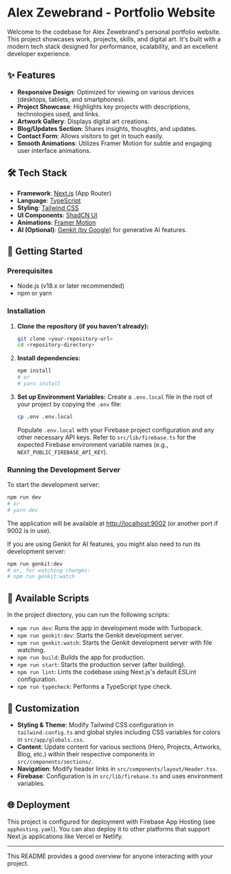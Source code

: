 # Alex Zewebrand - Portfolio Website

Welcome to the codebase for Alex Zewebrand's personal portfolio website. This project showcases work, projects, skills, and digital art. It's built with a modern tech stack designed for performance, scalability, and an excellent developer experience.

## ✨ Features

*   **Responsive Design**: Optimized for viewing on various devices (desktops, tablets, and smartphones).
*   **Project Showcase**: Highlights key projects with descriptions, technologies used, and links.
*   **Artwork Gallery**: Displays digital art creations.
*   **Blog/Updates Section**: Shares insights, thoughts, and updates.
*   **Contact Form**: Allows visitors to get in touch easily.
*   **Smooth Animations**: Utilizes Framer Motion for subtle and engaging user interface animations.

## 🛠️ Tech Stack

*   **Framework**: [Next.js](https://nextjs.org/) (App Router)
*   **Language**: [TypeScript](https://www.typescriptlang.org/)
*   **Styling**: [Tailwind CSS](https://tailwindcss.com/)
*   **UI Components**: [ShadCN UI](https://ui.shadcn.com/)
*   **Animations**: [Framer Motion](https://www.framer.com/motion/)
*   **AI (Optional)**: [Genkit (by Google)](https://firebase.google.com/docs/genkit) for generative AI features.

## 🚀 Getting Started

### Prerequisites

*   Node.js (v18.x or later recommended)
*   npm or yarn

### Installation

1.  **Clone the repository (if you haven't already):**
    ```bash
    git clone <your-repository-url>
    cd <repository-directory>
    ```

2.  **Install dependencies:**
    ```bash
    npm install
    # or
    # yarn install
    ```

3.  **Set up Environment Variables:**
    Create a `.env.local` file in the root of your project by copying the `.env` file:
    ```bash
    cp .env .env.local
    ```
    Populate `.env.local` with your Firebase project configuration and any other necessary API keys. Refer to `src/lib/firebase.ts` for the expected Firebase environment variable names (e.g., `NEXT_PUBLIC_FIREBASE_API_KEY`).

### Running the Development Server

To start the development server:

```bash
npm run dev
# or
# yarn dev
```

The application will be available at [http://localhost:9002](http://localhost:9002) (or another port if 9002 is in use).

If you are using Genkit for AI features, you might also need to run its development server:
```bash
npm run genkit:dev
# or, for watching changes:
# npm run genkit:watch
```

## 📜 Available Scripts

In the project directory, you can run the following scripts:

*   `npm run dev`: Runs the app in development mode with Turbopack.
*   `npm run genkit:dev`: Starts the Genkit development server.
*   `npm run genkit:watch`: Starts the Genkit development server with file watching.
*   `npm run build`: Builds the app for production.
*   `npm run start`: Starts the production server (after building).
*   `npm run lint`: Lints the codebase using Next.js's default ESLint configuration.
*   `npm run typecheck`: Performs a TypeScript type check.

## 🎨 Customization

*   **Styling & Theme**: Modify Tailwind CSS configuration in `tailwind.config.ts` and global styles including CSS variables for colors in `src/app/globals.css`.
*   **Content**: Update content for various sections (Hero, Projects, Artworks, Blog, etc.) within their respective components in `src/components/sections/`.
*   **Navigation**: Modify header links in `src/components/layout/Header.tsx`.
*   **Firebase**: Configuration is in `src/lib/firebase.ts` and uses environment variables.

## 🌐 Deployment

This project is configured for deployment with Firebase App Hosting (see `apphosting.yaml`). You can also deploy it to other platforms that support Next.js applications like Vercel or Netlify.

---

This README provides a good overview for anyone interacting with your project.
